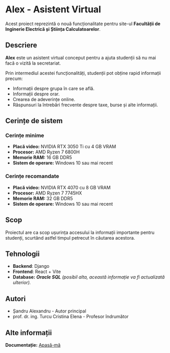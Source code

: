 # Alex - Asistent Virtual
Acest proiect reprezintă o nouă funcționalitate pentru site-ul **Facultății de Inginerie Electrică și Știința Calculatoarelor**.

## Descriere
**Alex** este un asistent virtual conceput pentru a ajuta studenții să nu mai facă o vizită la secretariat.

Prin intermediul acestei funcționalități, studenții pot obține rapid informații precum:
* Informații despre grupa în care se află.
* Informații despre orar.
* Crearea de adeverințe online.
* Răspunsuri la întrebări frecvente despre taxe, burse și alte informații.

## Cerințe de sistem
### Cerințe minime
* **Placă video:** NVIDIA RTX 3050 Ti cu 4 GB VRAM
* **Procesor:** AMD Ryzen 7 6800H
* **Memorie RAM:** 16 GB DDR5
* **Sistem de operare:** Windows 10 sau mai recent

### Cerințe recomandate
* **Placă video:** NVIDIA RTX 4070 cu 8 GB VRAM
* **Procesor:** AMD Ryzen 7 7745HX
* **Memorie RAM:** 32 GB DDR5
* **Sistem de operare:** Windows 10 sau mai recent

## Scop
Proiectul are ca scop ușurința accesului la informații importante pentru studenți, scurtând astfel timpul petrecut în căutarea acestora.

## Tehnologii
* **Backend**: Django
* **Frontend**: React + Vite
* **Database:** ***Oracle SQL** (posibil alta, această informație va fi actualizată ulterior).*

## Autori
* Șandru Alexandru - Autor principal
* prof. dr. ing. Turcu Cristina Elena - Profesor îndrumător

## Alte informații
**Documentație:** [Apasă-mă](Documentatie.pdf)

